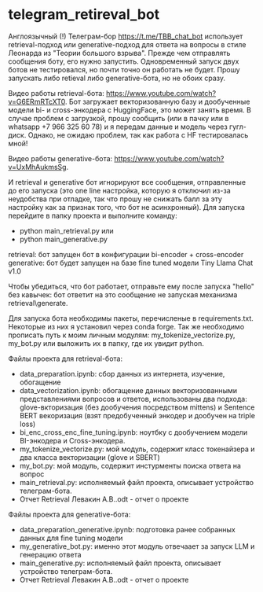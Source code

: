 # telegram_retireval_bot
Англоязычный (!) Телеграм-бор https://t.me/TBB_chat_bot использует retrieval-подход или generative-подход для ответа на вопросы в стиле Леонарда из "Теории большого взрыва". Прежде чем отправлять сообщения боту, его нужно запустить. Одновременный запуск двух ботов не тестировался, но почти точно он работать не будет. Прошу запускать либо retieval либо generative-бота, но не обоих сразу.

Видео работы retrieval-бота: https://www.youtube.com/watch?v=G6ERmRTcXT0. Бот загружает векторизованную базу и дообученные модели bi- и cross-энкодера с HuggingFace, это может занять время. В случае проблем с загрузкой, прошу сообщить (или в пачку или в whatsapp +7 966 325 60 78) и я передам данные и модель через гугл-диск. Однако, не ожидаю проблем, так как работа с HF тестировалась мной! 

Видео работы generative-бота: https://www.youtube.com/watch?v=UxMhAukmsSg.

И retrieval и generative бот игнорируют все сообщения, отправленные до его запуска (это one line настройка, которую я отключил из-за неудобства при отладке, так что прошу не снижать балл за эту настройку как за признак того, что бот не асинхронный). Для запуска перейдите в папку проекта и выполните команду:

  * python main_retrieval.py
или
  * python main_generative.py
    
retrieval: бот запущен бот в конфигурации bi-encoder + cross-encoder
generative: бот будет запущен на базе fine tuned модели Tiny Llama Chat v1.0

Чтобы убедиться, что бот работает, отправьте ему после запуска "hello" без кавычек: бот ответит на это сообщение не запуская механизма retrieval\generate.

Для запуска бота необходимы пакеты, перечисленые в requirements.txt. Некоторые из них я установил через conda forge. Так же необходимо прописать путь к моим личным модулям: my_tokenize_vectorize.py, my_bot.py или выложить их в папку, где их увидит python.



Файлы проекта для retrieval-бота:

 * data_preparation.ipynb: сбор данных из интернета, изучение, обогащение
 * data_vectorization.ipynb: обогащение данных векторизованными представлениями вопросов и ответов, использованы два подхода: glove-вкторизация (без дообучения посредством mittens) и Sentence BERT векоризация (взят предобученный энкодер и дообучен на triple loss)
 * bi_enc_cross_enc_fine_tuning.ipynb: ноутбку с дообучением модели BI-энкодера и Cross-энкодера.
 * my_tokenize_vectorize.py: мой модуль, содержит класс токенайзера и два класса векторизации (glove и SBERT)
 * my_bot.py: мой модуль, содержит инстурменты поиска ответа на вопрос
 * main_retrieval.py: исполняемый файл проекта, описывает устройство телеграм-бота.
 * Отчет Retrieval Левакин А.В..odt - отчет о проекте

Файлы проекта для generative-бота:

 * data_preparation_generative.ipynb: подготовка ранее собранных данных для fine tuning модели
 * my_generative_bot.py: именно этот модуль отвечаает за запуск LLM и генерацию ответа
 * main_generative.py: исполняемый файл проекта, описывает устройство телеграм-бота.
 * Отчет Retrieval Левакин А.В..odt - отчет о проекте
